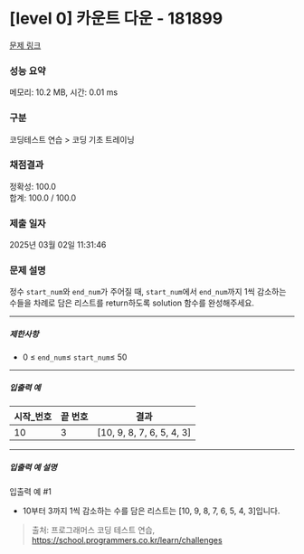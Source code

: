 # [level 0] 카운트 다운 - 181899 

[문제 링크](https://school.programmers.co.kr/learn/courses/30/lessons/181899) 

### 성능 요약

메모리: 10.2 MB, 시간: 0.01 ms

### 구분

코딩테스트 연습 > 코딩 기초 트레이닝

### 채점결과

정확성: 100.0<br/>합계: 100.0 / 100.0

### 제출 일자

2025년 03월 02일 11:31:46

### 문제 설명

<p>정수 <code>start_num</code>와 <code>end_num</code>가 주어질 때, <code>start_num</code>에서 <code>end_num</code>까지 1씩 감소하는 수들을 차례로 담은 리스트를 return하도록 solution 함수를 완성해주세요.</p>

<hr>

<h5>제한사항</h5>

<ul>
<li><font style="vertical-align: inherit;"><font style="vertical-align: inherit;">0 ≤ </font></font><code>end_num</code><font style="vertical-align: inherit;"><font style="vertical-align: inherit;">≤ </font></font><code>start_num</code><font style="vertical-align: inherit;"><font style="vertical-align: inherit;">≤ 50</font></font></li>
</ul>

<hr>

<h5>입출력 예</h5>
<table class="table">
        <thead><tr>
<th><font style="vertical-align: inherit;"><font style="vertical-align: inherit;">시작_번호</font></font></th>
<th><font style="vertical-align: inherit;"><font style="vertical-align: inherit;">끝 번호</font></font></th>
<th><font style="vertical-align: inherit;"><font style="vertical-align: inherit;">결과</font></font></th>
</tr>
</thead>
        <tbody><tr>
<td><font style="vertical-align: inherit;"><font style="vertical-align: inherit;">10</font></font></td>
<td><font style="vertical-align: inherit;"><font style="vertical-align: inherit;">3</font></font></td>
<td><font style="vertical-align: inherit;"><font style="vertical-align: inherit;">[10, 9, 8, 7, 6, 5, 4, 3]</font></font></td>
</tr>
</tbody>
      </table>
<hr>

<h5>입출력 예 설명</h5>

<p>입출력 예 #1</p>

<ul>
<li>10부터 3까지 1씩 감소하는 수를 담은 리스트는 [10, 9, 8, 7, 6, 5, 4, 3]입니다.</li>
</ul>


> 출처: 프로그래머스 코딩 테스트 연습, https://school.programmers.co.kr/learn/challenges